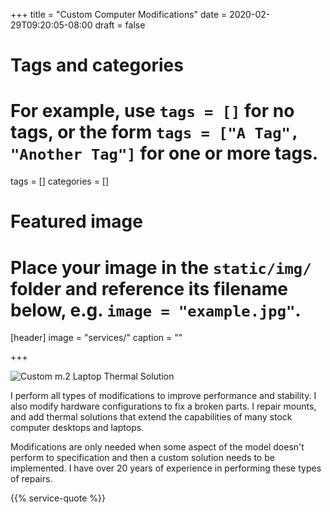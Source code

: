 +++
title = "Custom Computer Modifications"
date = 2020-02-29T09:20:05-08:00
draft = false

# Tags and categories
# For example, use `tags = []` for no tags, or the form `tags = ["A Tag", "Another Tag"]` for one or more tags.
tags = []
categories = []

# Featured image
# Place your image in the `static/img/` folder and reference its filename below, e.g. `image = "example.jpg"`.
[header]
image = "services/"
caption = ""

+++

![Custom m.2 Laptop Thermal Solution](/img/highlights/thermal-solution-modification-montage.jpg)

I perform all types of modifications to improve performance and stability. I also modify hardware configurations to fix a broken parts. I repair mounts, and add thermal solutions that extend the capabilities of many stock computer desktops and laptops.

Modifications are only needed when some aspect of the model doesn't perform to specification and then a custom solution needs to be implemented. I have over 20 years of experience in performing these types of repairs. 

{{% service-quote %}}